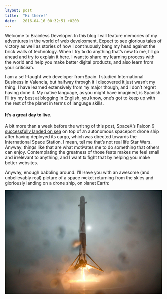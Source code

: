 ```yaml
---
layout: post
title:  "Hi there!"
date:   2016-04-16 00:32:51 +0200
---
```


Welcome to Brainless Developer. In this blog I will feature memories of my adventures in the world of web development. Expect to see glorious tales of victory as well as stories of how I continuously bang my head against the brick walls of technology. When I try to do anything that’s new to me, I’ll go ahead and try to explain it here. I want to share my learning process with the world and help you make better digital products, and also learn from your criticism.

I am a self-taught web developer from Spain. I studied International Business in Valencia, but halfway through it I discovered it just wasn’t my thing. I have learned extensively from my major though, and I don’t regret having done it. My native language, as you might have imagined, is Spanish. I’ll try my best at blogging in English, you know, one’s got to keep up with the rest of the planet in terms of language skills.

#### It’s a great day to live.

A bit more than a week before the writing of this post, SpaceX’s Falcon 9 [successfully landed on sea](http://news.discovery.com/space/private-spaceflight/spacex-falcon-9-rocket-nails-ocean-landing-160408.htm) on top of an autonomous spaceport drone ship after having deployed its cargo, which was directed towards the International Space Station. I mean, tell me that’s not real life Star Wars. Anyway, things like that are what motivates me to do something that others can enjoy. Contemplating the greatness of those feats makes me feel small and irrelevant to anything, and I want to fight that by helping you make better websites.

Anyway, enough babbling around. I’ll leave you with an awesome (and unbelievably real) picture of a space rocket returning from the skies and gloriously landing on a drone ship, on planet Earth:

<div class='post-image'>
  <img src='/img/hello/falcon.jpg' alt='Falcon 9 Drone Ship Landing' />
</div>
